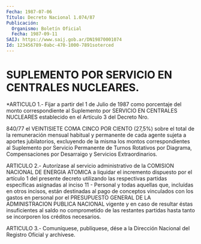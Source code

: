 ```yaml
---
Fecha: 1987-07-06
Título: Decreto Nacional 1.074/87
Publicación:
  Organismo: Boletín Oficial
  Fecha: 1987-09-11
SAIJ: https://www.saij.gob.ar/DN19870001074
Id: 123456789-0abc-470-1000-7891soterced
---
```

# SUPLEMENTO POR SERVICIO EN CENTRALES NUCLEARES.

<a id="1"></a>
*ARTICULO  1.-  Fijar  a  partir  del  1  de  Julio  de  1987  como porcentaje del monto correspondiente al Suplemento por SERVICIO  EN CENTRALES  NUCLEARES  establecido en el Artículo 3 del Decreto Nro.

840/77 el VEINTISIETE COMA  CINCO POR CIENTO (27,5%) sobre el total de la remuneración mensual habitual  y  permanente  de  cada agente sujeta  a  aportes jubilatorios, excluyendo de la misma los  montos correspondientes  al  Suplemento  por Servicio Permanente de Turnos Rotativos por Diagrama, Compensaciones  por  Desarraigo y Servicios Extraordinarios.

<a id="2"></a>
ARTICULO  2.-  Autorízase al servicio administrativo de la COMISION NACIONAL DE ENERGIA  ATOMICA a liquidar el incremento dispuesto por el  artículo  1 del presente  decreto  utilizando  las  respectivas partidas específicas  asignadas  al  inciso  11  - Personal y todas aquellas que, incluídas en otros incisos, están destinadas  al pago de   conceptos  vinculados  con  los  gastos  en  personal  por  el PRESUPUESTO  GENERAL  DE LA ADMINISTRACION PUBLICA NACIONAL vigente y en caso de resultar éstas  insuficientes al saldo no comprometido de las restantes partidas hasta  tanto  se  incorporen los créditos necesarios.

<a id="3"></a>
ARTICULO  3.- Comuníquese, publíquese, dése a la Dirección Nacional del Registro Oficial y archívese.